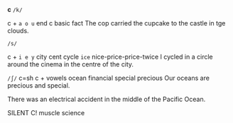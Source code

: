 **c**
`/k/`

c + `a o u`
end c
basic
fact
The cop carried the cupcake to the castle in tge clouds.

`/s/`

c + `i e y`
city
cent
cycle
`ice` nice-price-price-twice
I cycled in a circle around the cinema in the centre of the city.

`/ʃ/`
c=sh
c + vowels
ocean
financial 
special
precious
Our oceans are precious and special.

There was an electrical accident in the middle of the Pacific Ocean.

SILENT C!
muscle
science
